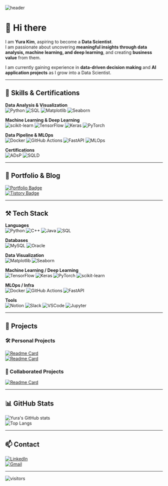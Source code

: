 ![header](https://capsule-render.vercel.app/api?type=waving&color=0:6A5ACD,100:20B2AA&height=200&text=Yura%20Kim&fontSize=45&animation=fadeIn&fontAlign=70&fontAlignY=35)

# 👋 Hi there
I am **Yura Kim**, aspiring to become a **Data Scientist**.  
I am passionate about uncovering **meaningful insights through data analysis, machine learning, and deep learning**, and creating **business value** from them.  

I am currently gaining experience in **data-driven decision making** and **AI application projects** as I grow into a Data Scientist.  

---

## 🚀 Skills & Certifications

**Data Analysis & Visualization**  
![Python](https://img.shields.io/badge/Python-3776AB?style=flat-square&logo=python&logoColor=white)
![SQL](https://img.shields.io/badge/SQL-4479A1?style=flat-square&logo=MySQL&logoColor=white)
![Matplotlib](https://img.shields.io/badge/Matplotlib-005571?style=flat-square&logo=plotly&logoColor=white)
![Seaborn](https://img.shields.io/badge/Seaborn-3776AB?style=flat-square&logo=python&logoColor=white)

**Machine Learning & Deep Learning**  
![scikit-learn](https://img.shields.io/badge/scikit--learn-F7931E?style=flat-square&logo=scikit-learn&logoColor=white)
![TensorFlow](https://img.shields.io/badge/TensorFlow-FF6F00?style=flat-square&logo=TensorFlow&logoColor=white)
![Keras](https://img.shields.io/badge/Keras-D00000?style=flat-square&logo=Keras&logoColor=white)
![PyTorch](https://img.shields.io/badge/PyTorch-EE4C2C?style=flat-square&logo=PyTorch&logoColor=white)

**Data Pipeline & MLOps**  
![Docker](https://img.shields.io/badge/Docker-2496ED?style=flat-square&logo=docker&logoColor=white)
![GitHub Actions](https://img.shields.io/badge/GitHub%20Actions-2088FF?style=flat-square&logo=github-actions&logoColor=white)
![FastAPI](https://img.shields.io/badge/FastAPI-009688?style=flat-square&logo=fastapi&logoColor=white)
![MLOps](https://img.shields.io/badge/MLOps-Continuous%20Training-blueviolet?style=flat-square&logo=mlflow&logoColor=white)

**Certifications**  
![ADsP](https://img.shields.io/badge/ADsP-Data%20Analytics-blue?style=flat-square&logo=databricks&logoColor=white)
![SQLD](https://img.shields.io/badge/SQLD-SQL%20Developer-orange?style=flat-square&logo=oracle&logoColor=white)

---

## 🔗 Portfolio & Blog
[![Portfolio Badge](https://img.shields.io/badge/Portfolio-Notion-blue?style=flat&logo=notion&logoColor=white)](https://www.notion.so/rayull/Kim-Yura-s-Portfolio-1f4c9c99ec33800d97cbd6f71f59b5e2)  
[![Tistory Badge](https://img.shields.io/badge/Tistory-FF5722?style=flat-square&logo=tistory&logoColor=white)](https://yura103.tistory.com/)

---

## ⚒️ Tech Stack

**Languages**  
![Python](https://img.shields.io/badge/Python-3776AB?style=flat-square&logo=python&logoColor=white)
![C++](https://img.shields.io/badge/C++-00599C?style=flat-square&logo=c%2B%2B&logoColor=white)
![Java](https://img.shields.io/badge/Java-007396?style=flat-square&logo=java&logoColor=white)
![SQL](https://img.shields.io/badge/SQL-4479A1?style=flat-square&logo=MySQL&logoColor=white)

**Databases**  
![MySQL](https://img.shields.io/badge/MySQL-4479A1?style=flat-square&logo=mysql&logoColor=white)
![Oracle](https://img.shields.io/badge/Oracle-F80000?style=flat-square&logo=oracle&logoColor=white)

**Data Visualization**  
![Matplotlib](https://img.shields.io/badge/Matplotlib-005571?style=flat-square&logo=plotly&logoColor=white)
![Seaborn](https://img.shields.io/badge/Seaborn-3776AB?style=flat-square&logo=python&logoColor=white)

**Machine Learning / Deep Learning**  
![TensorFlow](https://img.shields.io/badge/TensorFlow-FF6F00?style=flat-square&logo=TensorFlow&logoColor=white)
![Keras](https://img.shields.io/badge/Keras-D00000?style=flat-square&logo=Keras&logoColor=white)
![PyTorch](https://img.shields.io/badge/PyTorch-EE4C2C?style=flat-square&logo=PyTorch&logoColor=white)
![scikit-learn](https://img.shields.io/badge/scikit--learn-F7931E?style=flat-square&logo=scikit-learn&logoColor=white)

**MLOps / Infra**  
![Docker](https://img.shields.io/badge/Docker-2496ED?style=flat-square&logo=docker&logoColor=white)
![GitHub Actions](https://img.shields.io/badge/GitHub%20Actions-2088FF?style=flat-square&logo=github-actions&logoColor=white)
![FastAPI](https://img.shields.io/badge/FastAPI-009688?style=flat-square&logo=fastapi&logoColor=white)

**Tools**  
![Notion](https://img.shields.io/badge/Notion-000000?style=flat-square&logo=notion&logoColor=white)
![Slack](https://img.shields.io/badge/Slack-4A154B?style=flat-square&logo=slack&logoColor=white)
![VSCode](https://img.shields.io/badge/VSCode-007ACC?style=flat-square&logo=visual-studio-code&logoColor=white)
![Jupyter](https://img.shields.io/badge/Jupyter-F37626?style=flat-square&logo=jupyter&logoColor=white)

---

## 📌 Projects

### 🛠️ Personal Projects
<!-- Add your own repositories here -->
[![Readme Card](https://github-readme-stats.vercel.app/api/pin/?username=yura103&repo=cnn-retrain-pipeline&theme=calm&hide_border=true)](https://github.com/yura103/cnn-retrain-pipeline)  
[![Readme Card](https://github-readme-stats.vercel.app/api/pin/?username=yura103&repo=mlops-docker-seminar&theme=calm&hide_border=true)](https://github.com/yura103/mlops-docker-seminar)  

### 🤝 Collaborated Projects
[![Readme Card](https://github-readme-stats.vercel.app/api/pin/?username=lyraa88&repo=mlops-docker-seminar&theme=calm&hide_border=true)](https://github.com/lyraa88/mlops-docker-seminar)

---

## 📊 GitHub Stats
![Yura's GitHub stats](https://github-readme-stats.vercel.app/api?username=yura103&show_icons=true&theme=calm&hide_border=true)  
![Top Langs](https://github-readme-stats.vercel.app/api/top-langs/?username=yura103&layout=compact&theme=calm&hide_border=true)

---

## 📫 Contact
[![LinkedIn](https://img.shields.io/badge/LinkedIn-0A66C2?style=flat-square&logo=linkedin&logoColor=white)](https://www.linkedin.com/in/yura103/)  
[![Gmail](https://img.shields.io/badge/Gmail-d14836?style=flat-square&logo=Gmail&logoColor=white)](mailto:yura103@gmail.com)

---

![visitors](https://komarev.com/ghpvc/?username=yura103&label=Profile%20views&color=6A5ACD&style=flat)
